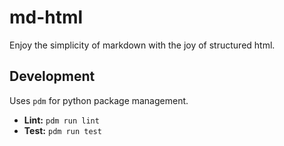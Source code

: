 # md-html

Enjoy the simplicity of markdown with the joy of structured html.

## Development

Uses `pdm` for python package management.

- **Lint:** `pdm run lint`
- **Test:** `pdm run test`

